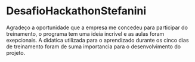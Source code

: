 # DesafioHackathonStefanini
Agradeço a oportunidade que a empresa me concedeu para participar do treinamento, o programa tem uma ideia incrível e as aulas foram exepcionais. 
A didatica utilizada para o aprendizado durante os cinco dias de treinamento foram de suma importancia para o desenvolvimento do projeto.
